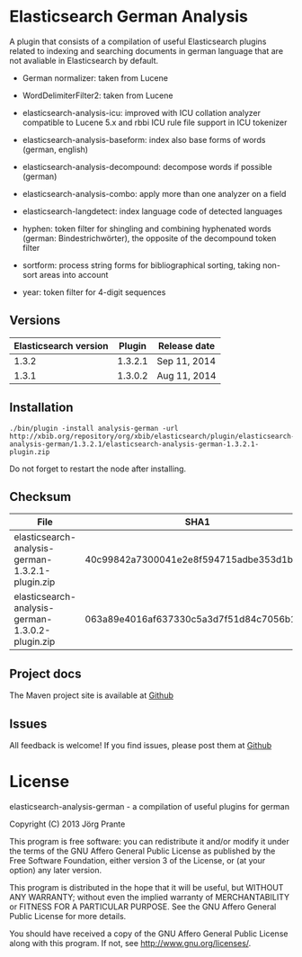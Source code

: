 # Elasticsearch German Analysis

A plugin that consists of a compilation of useful Elasticsearch plugins related to indexing and searching documents in german language that are not avaliable in Elasticsearch by default.

- German normalizer: taken from Lucene

- WordDelimiterFilter2: taken from Lucene

- elasticsearch-analysis-icu: improved with ICU collation analyzer compatible to Lucene 5.x and rbbi ICU rule file support in ICU tokenizer

- elasticsearch-analysis-baseform: index also base forms of words (german, english)

- elasticsearch-analysis-decompound: decompose words if possible (german) 

- elasticsearch-analysis-combo: apply more than one analyzer on a field

- elasticsearch-langdetect: index language code of detected languages

- hyphen: token filter for shingling and combining hyphenated words (german: Bindestrichwörter), the opposite of the decompound token filter

- sortform: process string forms for bibliographical sorting, taking non-sort areas into account

- year: token filter for 4-digit sequences

## Versions

| Elasticsearch version    | Plugin      | Release date |
| ------------------------ | ----------- | -------------|
| 1.3.2                    | 1.3.2.1     | Sep 11, 2014 |
| 1.3.1                    | 1.3.0.2     | Aug 11, 2014 |

## Installation

    ./bin/plugin -install analysis-german -url http://xbib.org/repository/org/xbib/elasticsearch/plugin/elasticsearch-analysis-german/1.3.2.1/elasticsearch-analysis-german-1.3.2.1-plugin.zip

Do not forget to restart the node after installing.

## Checksum

| File                                                 | SHA1                                     |
| ---------------------------------------------------- | -----------------------------------------|
| elasticsearch-analysis-german-1.3.2.1-plugin.zip     | 40c99842a7300041e2e8f594715adbe353d1b0d2 |
| elasticsearch-analysis-german-1.3.0.2-plugin.zip     | 063a89e4016af637330c5a3d7f51d84c7056b182 |

## Project docs

The Maven project site is available at [Github](http://jprante.github.io/elasticsearch-analysis-german)

## Issues

All feedback is welcome! If you find issues, please post them at [Github](https://github.com/jprante/elasticsearch-analysis-german/issues)

# License

elasticsearch-analysis-german - a compilation of useful plugins for german

Copyright (C) 2013 Jörg Prante

This program is free software: you can redistribute it and/or modify
it under the terms of the GNU Affero General Public License as published by
the Free Software Foundation, either version 3 of the License, or
(at your option) any later version.

This program is distributed in the hope that it will be useful,
but WITHOUT ANY WARRANTY; without even the implied warranty of
MERCHANTABILITY or FITNESS FOR A PARTICULAR PURPOSE.  See the
GNU Affero General Public License for more details.

You should have received a copy of the GNU Affero General Public License
along with this program.  If not, see <http://www.gnu.org/licenses/>.
